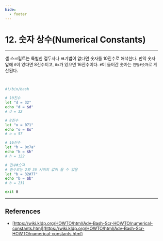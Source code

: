 ```yaml
---
hide:
  - footer
---
```


# 12. 숫자 상수(Numerical Constants)

---

셸 스크립트는 특별한 접두사나 표기법이 없다면 숫자를 10진수로 해석한다. 만약 숫자 앞에 `0`이 있다면 8진수이고, `0x`가 있으면 16진수이다. `#`이 들어간 숫자는 `진법#숫자`로 계산된다.

<br/>

```bash title="예제) 숫자 상수 표기법"
#!/bin/bash

# 10진수
let "d = 32"
echo "d = $d"
# d = 32

# 8진수
let "o = 071"
echo "o = $o"
# o = 57

# 16진수
let "h = 0x7a"
echo "h = $h"
# h = 122

# 진수#숫자
# 진수로는 2와 36 사이의 값이 올 수 있음
let "b = 32#77"
echo "b = $b"
# b = 231

exit 0
```

---

## References

- [https://wiki.kldp.org/HOWTO/html/Adv-Bash-Scr-HOWTO/numerical-constants.html](https://wiki.kldp.org/HOWTO/html/Adv-Bash-Scr-HOWTO/numerical-constants.html)
